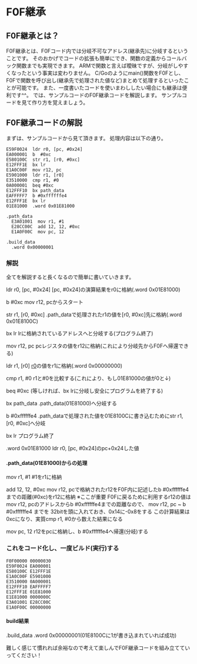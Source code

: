 # F0F継承

## F0F継承とは？
F0F継承とは、F0Fコード内では分岐不可なアドレス(継承先)に分岐するということです。
そのおかげでコードの拡張も簡単にでき、関数の定義からコールバック関数までも実現できます。
ARMで関数と言えば曖昧ですが、分岐がしやすくなったという事実は変わりません。
C/Goのようにmain()関数をF0Fとし、F0Fで関数を呼び出し(継承先で処理された値など)まとめて処理するといったことが可能です。
また、一度書いたコードを使いまわししたい場合にも継承は便利です^^。
では、サンプルコードのF0F継承コードを解説します。
サンプルコードを見て作り方を覚えましょう。

## F0F継承コードの解説
まずは、サンプルコードから見て頂きます。
処理内容は以下の通り。
```arm
E59F0024  ldr r0, [pc, #0x24]
EA000001  b  #0xc
E580100C  str r1, [r0, #0xc]
E12FFF1E  bx lr
E1A0C00F  mov r12, pc
E5901000  ldr r1, [r0]
E3510000  cmp r1, #0
0A000001  beq #0xc
E12FFF10  bx path_data
EAFFFFF7  b #0xffffffe4
E12FFF1E  bx lr
01E81000  .word 0x01E81000

.path_data
  E3A01001  mov r1, #1
  E28CC00C  add 12, 12, #0xc
  E1A0F00C  mov pc, 12

.build_data
  .word 0x00000001
```

### 解説
全てを解説すると長くなるので簡単に書いていきます。

ldr r0, [pc, #0x24]
[pc, #0x24]の演算結果をr0に格納(.word 0x01E81000)

b #0xc
mov r12, pcからスタート

str r1, [r0, #0xc]
.path_dataで処理されたr1の値を[r0, #0xc]先に格納(.word 0x01E8100C)

bx lr
lrに格納されているアドレスへと分岐する(プログラム終了)

mov r12, pc
pcレジスタの値をr12に格納(これにより分岐先からF0Fへ帰還できる)

ldr r1, [r0]
[r0](01E81000)の値をr1に格納(.word 0x00000000)

cmp r1, #0
r1と#0を比較する(これにより、もし01E81000の値が0と↓)

beq #0xc
(等しければ、bx lrに分岐し安全にプログラムを終了する)

bx path_data
.path_data(01E81000)へ分岐する

b #0xffffffe4
.path_dataで処理された値を01E8100Cに書き込むためにstr r1, [r0, #0xc]へ分岐

bx lr
プログラム終了

.word 0x01E81000
ldr r0, [pc, #0x24]のpc+0x24した値

#### .path_data(01E81000)からの処理
mov r1, #1
#1をr1に格納

add 12, 12, #0xc
mov r12, pcで格納されたr12をF0F内に記述したb #0xffffffe4までの距離(#0xc)をr12に格納
※ここが重要
F0Fに戻るために利用するr12の値はmov r12, pcのアドレスからb #0xffffffe4までの距離なので、
mov r12, pc ~ b #0xffffffe4 までを 32bitを頭に入れておき、0x14に-0x8をする
この計算結果は0xcになり、実質cmp r1, #0から数えた結果になる

mov pc, 12
r12をpcに格納し、b #0xffffffe4へ帰還(分岐)する

### これをコード化し、一度ビルド(実行)する
```gw_code
F0F00000 00000030
E59F0024 EA000001
E580100C E12FFF1E
E1A0C00F E5901000
E3510000 0A000001
E12FFF10 EAFFFFF7
E12FFF1E 01E81000
E1E81000 0000000C
E3A01001 E28CC00C
E1A0F00C 00000000
```

#### build結果
.build_data
.word 0x00000001(01E8100Cに1が書き込まれていれば成功)

難しく感じて慣れれば余裕なので考えて楽しんでF0F継承コードを組み立てていってください！
